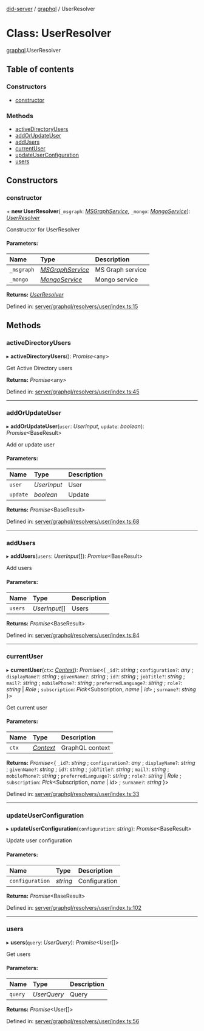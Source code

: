 [did-server](../README.md) / [graphql](../modules/graphql.md) / UserResolver

# Class: UserResolver

[graphql](../modules/graphql.md).UserResolver

## Table of contents

### Constructors

- [constructor](graphql.userresolver.md#constructor)

### Methods

- [activeDirectoryUsers](graphql.userresolver.md#activedirectoryusers)
- [addOrUpdateUser](graphql.userresolver.md#addorupdateuser)
- [addUsers](graphql.userresolver.md#addusers)
- [currentUser](graphql.userresolver.md#currentuser)
- [updateUserConfiguration](graphql.userresolver.md#updateuserconfiguration)
- [users](graphql.userresolver.md#users)

## Constructors

### constructor

\+ **new UserResolver**(`_msgraph`: [*MSGraphService*](services.msgraphservice.md), `_mongo`: [*MongoService*](services.mongoservice.md)): [*UserResolver*](graphql.userresolver.md)

Constructor for UserResolver

#### Parameters:

Name | Type | Description |
:------ | :------ | :------ |
`_msgraph` | [*MSGraphService*](services.msgraphservice.md) | MS Graph service   |
`_mongo` | [*MongoService*](services.mongoservice.md) | Mongo service    |

**Returns:** [*UserResolver*](graphql.userresolver.md)

Defined in: [server/graphql/resolvers/user/index.ts:15](https://github.com/Puzzlepart/did/blob/f9e4ba75/server/graphql/resolvers/user/index.ts#L15)

## Methods

### activeDirectoryUsers

▸ **activeDirectoryUsers**(): *Promise*<any\>

Get Active Directory users

**Returns:** *Promise*<any\>

Defined in: [server/graphql/resolvers/user/index.ts:45](https://github.com/Puzzlepart/did/blob/f9e4ba75/server/graphql/resolvers/user/index.ts#L45)

___

### addOrUpdateUser

▸ **addOrUpdateUser**(`user`: *UserInput*, `update`: *boolean*): *Promise*<BaseResult\>

Add or update user

#### Parameters:

Name | Type | Description |
:------ | :------ | :------ |
`user` | *UserInput* | User   |
`update` | *boolean* | Update    |

**Returns:** *Promise*<BaseResult\>

Defined in: [server/graphql/resolvers/user/index.ts:68](https://github.com/Puzzlepart/did/blob/f9e4ba75/server/graphql/resolvers/user/index.ts#L68)

___

### addUsers

▸ **addUsers**(`users`: *UserInput*[]): *Promise*<BaseResult\>

Add users

#### Parameters:

Name | Type | Description |
:------ | :------ | :------ |
`users` | *UserInput*[] | Users    |

**Returns:** *Promise*<BaseResult\>

Defined in: [server/graphql/resolvers/user/index.ts:84](https://github.com/Puzzlepart/did/blob/f9e4ba75/server/graphql/resolvers/user/index.ts#L84)

___

### currentUser

▸ **currentUser**(`ctx`: [*Context*](graphql_context.context.md)): *Promise*<{ `_id?`: *string* ; `configuration?`: *any* ; `displayName?`: *string* ; `givenName?`: *string* ; `id?`: *string* ; `jobTitle?`: *string* ; `mail?`: *string* ; `mobilePhone?`: *string* ; `preferredLanguage?`: *string* ; `role?`: *string* \| *Role* ; `subscription`: *Pick*<Subscription, *name* \| *id*\> ; `surname?`: *string*  }\>

Get current user

#### Parameters:

Name | Type | Description |
:------ | :------ | :------ |
`ctx` | [*Context*](graphql_context.context.md) | GraphQL context    |

**Returns:** *Promise*<{ `_id?`: *string* ; `configuration?`: *any* ; `displayName?`: *string* ; `givenName?`: *string* ; `id?`: *string* ; `jobTitle?`: *string* ; `mail?`: *string* ; `mobilePhone?`: *string* ; `preferredLanguage?`: *string* ; `role?`: *string* \| *Role* ; `subscription`: *Pick*<Subscription, *name* \| *id*\> ; `surname?`: *string*  }\>

Defined in: [server/graphql/resolvers/user/index.ts:33](https://github.com/Puzzlepart/did/blob/f9e4ba75/server/graphql/resolvers/user/index.ts#L33)

___

### updateUserConfiguration

▸ **updateUserConfiguration**(`configuration`: *string*): *Promise*<BaseResult\>

Update user configuration

#### Parameters:

Name | Type | Description |
:------ | :------ | :------ |
`configuration` | *string* | Configuration    |

**Returns:** *Promise*<BaseResult\>

Defined in: [server/graphql/resolvers/user/index.ts:102](https://github.com/Puzzlepart/did/blob/f9e4ba75/server/graphql/resolvers/user/index.ts#L102)

___

### users

▸ **users**(`query`: *UserQuery*): *Promise*<User[]\>

Get users

#### Parameters:

Name | Type | Description |
:------ | :------ | :------ |
`query` | *UserQuery* | Query    |

**Returns:** *Promise*<User[]\>

Defined in: [server/graphql/resolvers/user/index.ts:56](https://github.com/Puzzlepart/did/blob/f9e4ba75/server/graphql/resolvers/user/index.ts#L56)
